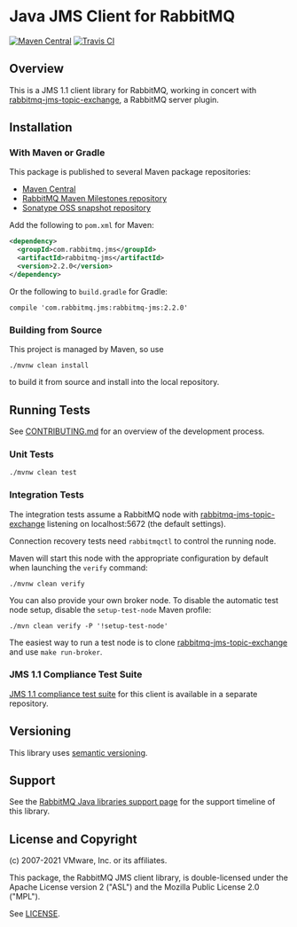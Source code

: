 # Java JMS Client for RabbitMQ

[![Maven Central](https://maven-badges.herokuapp.com/maven-central/com.rabbitmq.jms/rabbitmq-jms/badge.svg)](https://maven-badges.herokuapp.com/maven-central/com.rabbitmq.jms/rabbitmq-jms)
[![Travis CI](https://travis-ci.org/rabbitmq/rabbitmq-jms-client.svg?branch=master)](https://travis-ci.org/rabbitmq/rabbitmq-jms-client)

## Overview

This is a JMS 1.1 client library for RabbitMQ, working in concert with [rabbitmq-jms-topic-exchange](https://github.com/rabbitmq/rabbitmq-jms-topic-exchange),
a RabbitMQ server plugin.

## Installation

### With Maven or Gradle

This package is published to several Maven package repositories:

 * [Maven Central](https://search.maven.org/#search%7Cga%7C1%7Cg%3A%22com.rabbitmq.jms%22%20AND%20a%3A%22rabbitmq-jms%22)
 * [RabbitMQ Maven Milestones repository](https://packagecloud.io/rabbitmq/maven-milestones)
 * [Sonatype OSS snapshot repository](https://oss.sonatype.org/content/repositories/snapshots/com/rabbitmq/jms/rabbitmq-jms/)
 

Add the following to `pom.xml` for Maven:

``` xml
<dependency>
  <groupId>com.rabbitmq.jms</groupId>
  <artifactId>rabbitmq-jms</artifactId>
  <version>2.2.0</version>
</dependency>
```

Or the following to `build.gradle` for Gradle:

```
compile 'com.rabbitmq.jms:rabbitmq-jms:2.2.0'
```

### Building from Source

This project is managed by Maven, so use

    ./mvnw clean install

to build it from source and install into the local repository.


## Running Tests

See [CONTRIBUTING.md](./CONTRIBUTING.md) for an overview of the development process.

### Unit Tests

    ./mvnw clean test

### Integration Tests

The integration tests assume a RabbitMQ node 
with [rabbitmq-jms-topic-exchange](https://github.com/rabbitmq/rabbitmq-jms-topic-exchange/)
listening on localhost:5672 (the default settings).

Connection recovery tests need `rabbitmqctl` to control the running node.

Maven will start this node with the appropriate configuration by default when
launching the `verify` command:

    ./mvnw clean verify

You can also provide your own broker node. To disable the
automatic test node setup, disable the `setup-test-node` Maven
profile:

    ./mvn clean verify -P '!setup-test-node'

The easiest way to run a test node is to clone
[rabbitmq-jms-topic-exchange](https://github.com/rabbitmq/rabbitmq-jms-topic-exchange/) and use `make run-broker`.

### JMS 1.1 Compliance Test Suite

[JMS 1.1 compliance test suite](https://github.com/rabbitmq/rabbitmq-jms-cts) for this client is available
in a separate repository.

## Versioning

This library uses [semantic versioning](https://semver.org/).

## Support

See the [RabbitMQ Java libraries support page](https://www.rabbitmq.com/java-versions.html)
for the support timeline of this library.

## License and Copyright

(c) 2007-2021 VMware, Inc. or its affiliates.

This package, the RabbitMQ JMS client library, is double-licensed
under the Apache License version 2 ("ASL") and the Mozilla Public License
2.0 ("MPL").

See [LICENSE](./LICENSE).
